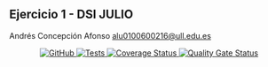 ## Ejercicio 1 - DSI JULIO

Andrés Concepción Afonso
alu0100600216@ull.edu.es

<p align="center">
    <a href="https://github.com/ULL-ESIT-INF-DSI-2021/ull-esit-inf-dsi-2021-exam-july-exercise1-alu0100600216/blob/master/LICENSE">
        <img alt="GitHub" src="https://img.shields.io/github/license/ULL-ESIT-INF-DSI-2021/ull-esit-inf-dsi-2021-exam-july-exercise1-alu0100600216">
    </a>
    <a href="https://github.com/ULL-ESIT-INF-DSI-2021/ull-esit-inf-dsi-2021-exam-july-exercise1-alu0100600216/actions/workflows/tests.yml">
        <img alt="Tests" src="https://github.com/ULL-ESIT-INF-DSI-2021/ull-esit-inf-dsi-2021-exam-july-exercise1-alu0100600216/actions/workflows/tests.yml/badge.svg">
    </a>
    <a href='https://coveralls.io/github/ULL-ESIT-INF-DSI-2021/ull-esit-inf-dsi-2021-exam-july-exercise1-alu0100600216?branch=main'>
        <img src='https://coveralls.io/repos/github/ULL-ESIT-INF-DSI-2021/ull-esit-inf-dsi-2021-exam-july-exercise1-alu0100600216/badge.svg?branch=main' alt='Coverage Status' />
    </a>
    <a href='https://sonarcloud.io/dashboard?id=ULL-ESIT-INF-DSI-2021_ull-esit-inf-dsi-2021-exam-july-exercise1-alu0100600216'>
        <img src='https://sonarcloud.io/api/project_badges/measure?project=ULL-ESIT-INF-DSI-2021_ull-esit-inf-dsi-2021-exam-july-exercise1-alu0100600216&metric=alert_status' alt='Quality Gate Status' />
    </a>

</p>
